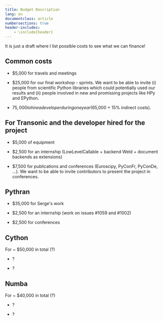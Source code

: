 ```yaml
---
title: Budget Description
lang: en
documentclass: article
numbersections: true
header-includes:
    - \include{header}
---
```


It is just a draft where I list possible costs to see what we can finance!

## Common costs

- $5,000 for travels and meetings

- $25,000 for our final workshop - sprints. We want to be able to invite (i)
people from scientific Python libraries which could potentially used our
results and (ii) people involved in new and promissing projects like HPy and
EPython.

- $75,000 to hire a developer during one year ($65,000 + 15% indirect costs).

## For Transonic and the developer hired for the project

- $5,000 of equipment

- $2,500 for an internship (LowLevelCallable + backend Weld + document backends as extensions)

- $7,500 for publications and conferences (Euroscipy, PyConFr, PyConDe, ...).
We want to be able to invite contributors to present the project in
conferences.

## Pythran

- $35,000 for Serge's work

- $2,500 for an internship (work on issues #1059 and #1002)

- $2,500 for conferences

## Cython

For ~ $50,000 in total (?)

- ?

- ?

## Numba

For ~ $40,000 in total (?)

- ?

- ?
